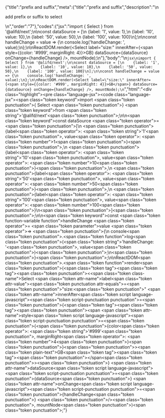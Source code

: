 {"title":"prefix and suffix","meta":{"title":"prefix and suffix","description":"\n<p>add prefix or suffix to select</p>\n","order":"7"},"codes":{"jsx":"import { Select } from '@alifd/next';\n\nconst dataSource = [\n    {label: '1', value: 1},\n    {label: '10', value: 10},\n    {label: '50', value: 50},\n    {label: '100', value: 100}\n];\n\nconst handleChange = value => {\n    console.log('handleChange: ', value);\n};\n\nReactDOM.render(<Select label=\"size:\" innerAfter={<span style={{color: '#999', marginRight: 4}}>GB</span>} dataSource={dataSource} onChange={handleChange} />, mountNode);\n"},"body":"\n````jsx\nimport { Select } from '@alifd/next';\n\nconst dataSource = [\n    {label: '1', value: 1},\n    {label: '10', value: 10},\n    {label: '50', value: 50},\n    {label: '100', value: 100}\n];\n\nconst handleChange = value => {\n    console.log('handleChange: ', value);\n};\n\nReactDOM.render(<Select label=\"size:\" innerAfter={<span style={{color: '#999', marginRight: 4}}>GB</span>} dataSource={dataSource} onChange={handleChange} />, mountNode);\n````","html":"<script>(function(){'use strict';\n\nvar _next = require('@alifd/next');\n\nvar dataSource = [{ label: '1', value: 1 }, { label: '10', value: 10 }, { label: '50', value: 50 }, { label: '100', value: 100 }];\n\nvar handleChange = function handleChange(value) {\n    console.log('handleChange: ', value);\n};\n\nReactDOM.render(React.createElement(_next.Select, { label: 'size:', innerAfter: React.createElement(\n        'span',\n        { style: { color: '#999', marginRight: 4 } },\n        'GB'\n    ), dataSource: dataSource, onChange: handleChange }), mountNode);})()</script><div class=\"highlight\"><pre class=\"language-jsx\"><code class=\"language-jsx\"><span class=\"token keyword\">import</span> <span class=\"token punctuation\">{</span> Select <span class=\"token punctuation\">}</span> <span class=\"token keyword\">from</span> <span class=\"token string\">'@alifd/next'</span><span class=\"token punctuation\">;</span>\n\n<span class=\"token keyword\">const</span> dataSource <span class=\"token operator\">=</span> <span class=\"token punctuation\">[</span>\n    <span class=\"token punctuation\">{</span>label<span class=\"token operator\">:</span> <span class=\"token string\">'1'</span><span class=\"token punctuation\">,</span> value<span class=\"token operator\">:</span> <span class=\"token number\">1</span><span class=\"token punctuation\">}</span><span class=\"token punctuation\">,</span>\n    <span class=\"token punctuation\">{</span>label<span class=\"token operator\">:</span> <span class=\"token string\">'10'</span><span class=\"token punctuation\">,</span> value<span class=\"token operator\">:</span> <span class=\"token number\">10</span><span class=\"token punctuation\">}</span><span class=\"token punctuation\">,</span>\n    <span class=\"token punctuation\">{</span>label<span class=\"token operator\">:</span> <span class=\"token string\">'50'</span><span class=\"token punctuation\">,</span> value<span class=\"token operator\">:</span> <span class=\"token number\">50</span><span class=\"token punctuation\">}</span><span class=\"token punctuation\">,</span>\n    <span class=\"token punctuation\">{</span>label<span class=\"token operator\">:</span> <span class=\"token string\">'100'</span><span class=\"token punctuation\">,</span> value<span class=\"token operator\">:</span> <span class=\"token number\">100</span><span class=\"token punctuation\">}</span>\n<span class=\"token punctuation\">]</span><span class=\"token punctuation\">;</span>\n\n<span class=\"token keyword\">const</span> <span class=\"token function-variable function\">handleChange</span> <span class=\"token operator\">=</span> <span class=\"token parameter\">value</span> <span class=\"token operator\">=></span> <span class=\"token punctuation\">{</span>\n    console<span class=\"token punctuation\">.</span><span class=\"token function\">log</span><span class=\"token punctuation\">(</span><span class=\"token string\">'handleChange: '</span><span class=\"token punctuation\">,</span> value<span class=\"token punctuation\">)</span><span class=\"token punctuation\">;</span>\n<span class=\"token punctuation\">}</span><span class=\"token punctuation\">;</span>\n\nReactDOM<span class=\"token punctuation\">.</span><span class=\"token function\">render</span><span class=\"token punctuation\">(</span><span class=\"token tag\"><span class=\"token tag\"><span class=\"token punctuation\">&lt;</span><span class=\"token class-name\">Select</span></span> <span class=\"token attr-name\">label</span><span class=\"token attr-value\"><span class=\"token punctuation attr-equals\">=</span><span class=\"token punctuation\">\"</span>size:<span class=\"token punctuation\">\"</span></span> <span class=\"token attr-name\">innerAfter</span><span class=\"token script language-javascript\"><span class=\"token script-punctuation punctuation\">=</span><span class=\"token punctuation\">{</span><span class=\"token tag\"><span class=\"token tag\"><span class=\"token punctuation\">&lt;</span>span</span> <span class=\"token attr-name\">style</span><span class=\"token script language-javascript\"><span class=\"token script-punctuation punctuation\">=</span><span class=\"token punctuation\">{</span><span class=\"token punctuation\">{</span>color<span class=\"token operator\">:</span> <span class=\"token string\">'#999'</span><span class=\"token punctuation\">,</span> marginRight<span class=\"token operator\">:</span> <span class=\"token number\">4</span><span class=\"token punctuation\">}</span><span class=\"token punctuation\">}</span></span><span class=\"token punctuation\">></span></span><span class=\"token plain-text\">GB</span><span class=\"token tag\"><span class=\"token tag\"><span class=\"token punctuation\">&lt;/</span>span</span><span class=\"token punctuation\">></span></span><span class=\"token punctuation\">}</span></span> <span class=\"token attr-name\">dataSource</span><span class=\"token script language-javascript\"><span class=\"token script-punctuation punctuation\">=</span><span class=\"token punctuation\">{</span>dataSource<span class=\"token punctuation\">}</span></span> <span class=\"token attr-name\">onChange</span><span class=\"token script language-javascript\"><span class=\"token script-punctuation punctuation\">=</span><span class=\"token punctuation\">{</span>handleChange<span class=\"token punctuation\">}</span></span> <span class=\"token punctuation\">/></span></span><span class=\"token punctuation\">,</span> mountNode<span class=\"token punctuation\">)</span><span class=\"token punctuation\">;</span></code></pre></div>"}